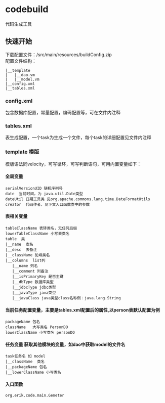 # codebuild
代码生成工具

## 快速开始
下载配置文件：/src/main/resources/buildConfig.zip<br>
配置文件结构：
````
|__template
|   |__dao.vm
|   |__model.vm
|__config.xml
|__tables.xml
````
### config.xml
包含数据库配置，常量配置，编码配置等，可在文件内注释

### tables.xml
表生成配置，一个task为生成一个文件，每个task的详细配置见文件内注释

### template 模版
模版语法同velocity，可写循环，可写判断语句，可用内置变量如下：

#### 全局变量
````
serialVersionUID 随机序列号
date  当前时间，为 java.util.Date类型
dateUtil 日期工具类 见org.apache.commons.lang.time.DateFormatUtils
creator  代码作者，见下文入口函数类中的参数
````

#### 表相关变量
````
tableClassName 表转类名，无任何后缀
lowerTableClassName 小写表类名
table  类
|__name  表名
|__desc  表备注
|__className 驼峰类名
|__columns  list列
   |__name 列名
   |__comment 列备注
   |__isPrimaryKey 是否主键
   |__dbType 数据库类型
   |__jdbcType jdbc类型
   |__javaType java类型
   |__javaClass java类型class名称例：java.lang.String
````

#### 当前任务配置变量，主要是tables.xml配置后的属性,以person表默认配置为例
````
packageName 包名
className   大写类名 PersonDO
lowerClassName 小写类名 personDO
````


#### 任务变量  获取其他模块的变量，如dao中获取model的文件名
````
task任务名 如 model
|__className  类名
|__packageName 包名
|__lowerClassName 小写类名
````

#### 入口函数
````
org.erik.code.main.Geneter
````
